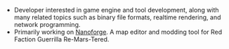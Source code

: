 - Developer interested in game engine and tool development, along with many related topics such as binary file formats, realtime rendering, and network programming.
- Primarily working on [Nanoforge](https://github.com/Moneyl/Nanoforge). A map editor and modding tool for Red Faction Guerrilla Re-Mars-Tered.
